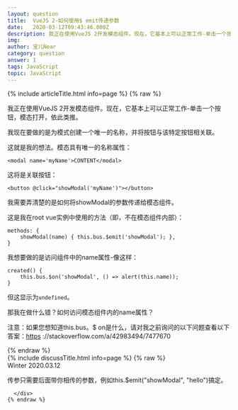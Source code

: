 ```yaml
---
layout: question
title:  VueJS 2-如何使用$ emit传递参数
date:   2020-03-12T09:43:46.000Z
description: 我正在使用VueJS 2开发模态组件。现在，它基本上可以正常工作-单击一个按钮，模态打开，依此类推。  我现在要做的是为模式创建一个唯一的名称，并将按...
img: 
author: 宝儿Near
category: question
answer: 1
tags: JavaScript
topic: JavaScript
---
```

<div class="article-root">
  <div class="article">
    {% include articleTitle.html info=page %}
    {% raw %}
    <div class="article-content"><p><font style="vertical-align: inherit;"><font style="vertical-align: inherit;">我正在使用VueJS 2开发模态组件。现在，它基本上可以正常工作-单击一个按钮，模态打开，依此类推。  </font></font></p>

<p><font style="vertical-align: inherit;"><font style="vertical-align: inherit;">我现在要做的是为模式创建一个唯一的名称，并将按钮与该特定按钮相关联。 </font></font></p>

<p><font style="vertical-align: inherit;"><font style="vertical-align: inherit;">这就是我的想法。</font><font style="vertical-align: inherit;">模态具有唯一的名称属性：</font></font></p>

<p><code>&lt;modal name='myName'&gt;CONTENT&lt;/modal&gt;</code></p>

<p><font style="vertical-align: inherit;"><font style="vertical-align: inherit;">这将是关联按钮：</font></font></p>

<p><code>&lt;button @click="showModal('myName')"&gt;&lt;/button&gt;</code></p>

<p><font style="vertical-align: inherit;"><font style="vertical-align: inherit;">我需要弄清楚的是如何将showModal的参数传递给模态组件。  </font></font></p>

<p><font style="vertical-align: inherit;"><font style="vertical-align: inherit;">这是我在root vue实例中使用的方法（即，不在模态组件内部）：</font></font></p>

<pre><code>methods: {<font></font>
    showModal(name) { this.bus.$emit('showModal'); },<font></font>
}<font></font>
</code></pre>

<p><font style="vertical-align: inherit;"><font style="vertical-align: inherit;">我想要做的是访问组件中的name属性-像这样：</font></font></p>

<pre><code>created() {<font></font>
    this.bus.$on('showModal', () =&gt; alert(this.name));<font></font>
}<font></font>
</code></pre>

<p><font style="vertical-align: inherit;"><font style="vertical-align: inherit;">但这显示为</font></font><code>undefined</code><font style="vertical-align: inherit;"><font style="vertical-align: inherit;">。</font></font></p>

<p><font style="vertical-align: inherit;"><font style="vertical-align: inherit;">那我在做什么错？</font><font style="vertical-align: inherit;">如何访问模态组件内的name属性？</font></font></p>

<p><font style="vertical-align: inherit;"><font style="vertical-align: inherit;">注意：如果您想知道this.bus。$ on是什么，请对我之前询问的以下问题查看以下答案：</font><a href="https://stackoverflow.com/a/42983494/7477670"><font style="vertical-align: inherit;">https</font></a><font style="vertical-align: inherit;"> ://stackoverflow.com/a/42983494/7477670  </font></font><a href="https://stackoverflow.com/a/42983494/7477670"><font style="vertical-align: inherit;"></font></a></p></div>
    {% endraw %}
  </div>

  <div class="discuss-wrapper">
    {% include discussTitle.html info=page %}
    {% raw %}
    <div class="discuss-item">
        <div class="discuss-parent">
          <div class="discuss-meta">
            <span class="discuss-user">Winter</span>
            <span class="discuss-time">2020.03.12</span>
          </div>
          <div class="discuss-comment"><p>传参只需要后面带你相传的参数，例如this.$emit("showModal", "hello")搞定。</p></div>
        </div>
        
      </div>
    {% endraw %}
  </div>
<div>
